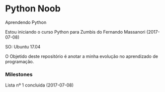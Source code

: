 # Python Noob
Aprendendo Python

Estou iniciando o curso Python para Zumbis do Fernando Massanori (2017-07-08)

SO: Ubuntu 17.04

O Objetido deste repositório é anotar a minha evolução no aprendizado de programação.

### Milestones
Lista nº 1 concluida (2017-07-08)

